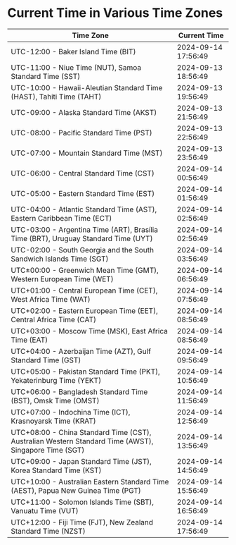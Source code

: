 # Current Time in Various Time Zones

| Time Zone | Current Time |
|-----------|--------------|
| UTC-12:00 - Baker Island Time (BIT) | 2024-09-14 17:56:49 |
| UTC-11:00 - Niue Time (NUT), Samoa Standard Time (SST) | 2024-09-13 18:56:49 |
| UTC-10:00 - Hawaii-Aleutian Standard Time (HAST), Tahiti Time (TAHT) | 2024-09-13 19:56:49 |
| UTC-09:00 - Alaska Standard Time (AKST) | 2024-09-13 21:56:49 |
| UTC-08:00 - Pacific Standard Time (PST) | 2024-09-13 22:56:49 |
| UTC-07:00 - Mountain Standard Time (MST) | 2024-09-13 23:56:49 |
| UTC-06:00 - Central Standard Time (CST) | 2024-09-14 00:56:49 |
| UTC-05:00 - Eastern Standard Time (EST) | 2024-09-14 01:56:49 |
| UTC-04:00 - Atlantic Standard Time (AST), Eastern Caribbean Time (ECT) | 2024-09-14 02:56:49 |
| UTC-03:00 - Argentina Time (ART), Brasília Time (BRT), Uruguay Standard Time (UYT) | 2024-09-14 02:56:49 |
| UTC-02:00 - South Georgia and the South Sandwich Islands Time (SGT) | 2024-09-14 03:56:49 |
| UTC±00:00 - Greenwich Mean Time (GMT), Western European Time (WET) | 2024-09-14 06:56:49 |
| UTC+01:00 - Central European Time (CET), West Africa Time (WAT) | 2024-09-14 07:56:49 |
| UTC+02:00 - Eastern European Time (EET), Central Africa Time (CAT) | 2024-09-14 08:56:49 |
| UTC+03:00 - Moscow Time (MSK), East Africa Time (EAT) | 2024-09-14 08:56:49 |
| UTC+04:00 - Azerbaijan Time (AZT), Gulf Standard Time (GST) | 2024-09-14 09:56:49 |
| UTC+05:00 - Pakistan Standard Time (PKT), Yekaterinburg Time (YEKT) | 2024-09-14 10:56:49 |
| UTC+06:00 - Bangladesh Standard Time (BST), Omsk Time (OMST) | 2024-09-14 11:56:49 |
| UTC+07:00 - Indochina Time (ICT), Krasnoyarsk Time (KRAT) | 2024-09-14 12:56:49 |
| UTC+08:00 - China Standard Time (CST), Australian Western Standard Time (AWST), Singapore Time (SGT) | 2024-09-14 13:56:49 |
| UTC+09:00 - Japan Standard Time (JST), Korea Standard Time (KST) | 2024-09-14 14:56:49 |
| UTC+10:00 - Australian Eastern Standard Time (AEST), Papua New Guinea Time (PGT) | 2024-09-14 15:56:49 |
| UTC+11:00 - Solomon Islands Time (SBT), Vanuatu Time (VUT) | 2024-09-14 16:56:49 |
| UTC+12:00 - Fiji Time (FJT), New Zealand Standard Time (NZST) | 2024-09-14 17:56:49 |

